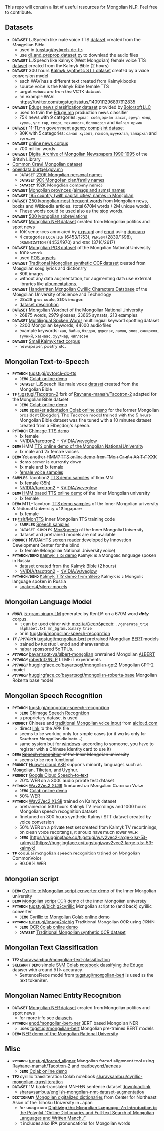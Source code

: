 This repo will contain a list of useful resources for Mongolian NLP. Feel free to contribute.


## Datasets
* ****`DATASET`**** LJSpeech like male voice TTS [dataset](datasets/MBSpeech-1.0-csv.zip) created from the Mongolian Bible
  * used in [tugstugi/pytorch-dc-tts](https://github.com/tugstugi/pytorch-dc-tts)
  * use [dl_and_preprop_dataset.py](https://github.com/tugstugi/pytorch-dc-tts/blob/master/dl_and_preprop_dataset.py) to download the audio files
* ****`DATASET`**** LJSpeech like Kalmyk (West Mongolian) female voice TTS [dataset](https://drive.google.com/uc?id=12JbPAwNeH-qRD1Lz1JfY6Rc2jetPddbG) created from the Kalmyk Bible (2 hours)
* ****`DATASET`**** 300 hours [Kalmyk synthetic STT dataset](https://www.dropbox.com/s/thog6q63w53ub99/kalmyk_synthetic_stt_dataset_v2.tar.gz) created by a voice conversion model
  * each WAV has a different text created from Kalmyk books
  * source voice is the Kalmyk Bible female TTS
  * target voices are from the VCTK dataset
  * an example WAV: https://twitter.com/tugstugi/status/1409111296897912835
* ****`DATASET`**** [Eduge news classification dataset](datasets/eduge.csv.gz) provided by [Bolorsoft LLC](https://bolorsoft.com/)
  * used to train the [Eduge.mn](http://eduge.mn/) production news classifier
  * 75K news with 9 categories: `урлаг соёл`, `эдийн засаг`, `эрүүл мэнд`, `хууль`, `улс төр`,
`спорт`, `технологи`, `боловсрол` and `байгал орчин`
* ****`DATASET`**** [11-11.mn government agency complaint dataset](https://www.kaggle.com/enqush/mongolian-government-agency-1111mn-dataset/home)
  * 80K with 5 categories: `санал хүсэлт`, `гомдол`, `шүүмжлэл`, `талархал` and `өргөдөл`
* ****`DATASET`**** [online news corpus](https://yadi.sk/d/z5e3MVnKvFvF6w?fbclid=IwAR2wRJ4fRRMSDI8rhbNLdU2n_RiK08hU2rKwXwI7rc6JN2YNTeTna8xOOlg)
  * 700 million words
* ****`DATASET`**** [Digital Archive of Mongolian Newspapers 1990-1995](https://eap.bl.uk/collection/EAP010-1?f%5B0%5D=ss_simplified_type%3AFile) of the British Library
* [Common Crawl Mongolian dataset](http://data.statmt.org/cc-100/)
* [opendata.burtgel.gov.mn](http://opendata.burtgel.gov.mn)
  * ****`DATASET`**** [220K Mongolian personal names](datasets/mongolian_personal_names.csv.gz)
  * ****`DATASET`**** [90K Mongolian clan/family names](datasets/mongolian_clan_names.csv.gz)
  * ****`DATASET`**** [192K Mongolian company names](datasets/mongolian_company_names.csv.gz)
* ****`DATASET`**** [Mongolian provinces (aimags and sums) names](datasets/districts.csv)
* ****`DATASET`**** [195 country (with capital cities) names in Mongolian](datasets/countries.csv)
* ****`DATASET`**** [250 Mongolian most frequent words](datasets/most_frequent_words.csv) from Mongolian news, books and Wikipedia articles. (total 670M words / 2M unique words).
  * These words could be used also as the stop words.
* ****`DATASET`**** [500 Mongolian abbreviations](datasets/mongolian_abbreviations.csv)
* ****`DATASET`**** [Mongolian NER dataset](datasets/NER_v1.0.json.gz) created from Mongolian politics and sport news
  * 10K sentences annotated by [tugstugi](https://github.com/tugstugi) and [enod](https://github.com/enod) using [doccano](https://github.com/chakki-works/doccano)
  * 4 categories `LOCATION` (6453/1753), `PERSON` (2839/1698), `ORGANIZATION` (4453/1970) and `MISC` (3716/2617)
* ****`DATASET`**** [Mongolian POS dataset](http://www.panl10n.net/center-for-research-on-language-processing-crlp-national-university-of-mongolia-mongolia/) of the Mongolian National University
  * 100k words
  * used [POS tagsets](https://www.aclweb.org/anthology/W09-3415)
* ****`DATASET`**** [Traditional Mongolian synthetic OCR dataset](https://drive.google.com/file/d/1s9t22tRI22uolUv1bv023xj-x68gu1dp) created from Mongolian song lyrics and dictionary
  * 80K images
  * without any data augmentation, for augmenting data use external libraries like [albumentations](https://github.com/albu/albumentations).
* ****`DATASET`**** [Handwritten Mongolian Cyrillic Characters Database](https://www.kaggle.com/vimpigro/handwritten-mongolian-cyrillic-characters-database/version/1) of the Mongolian University of Science and Technology
  * 28x28 gray scale, 350k images
  * [dataset description](https://www.studocu.com/en/document/mongolian-university-of-science-and-technology/information-technology/other/hmcc-with-erdenechimeg/5451932/view)
* ****`DATASET`**** [Mongolian Wordnet](https://github.com/kbatsuren/monwn) of the Mongolian National University
  * 26875 words, 2979 glosses, 23665 synsets, 213 examples
* ****`DATASET`**** [Multilingual Spoken Words](https://mlcommons.org/en/multilingual-spoken-words/) multilingual keyword spotting dataset
  * 2200 Mongolian keywords, 44000 audio files
  * example keywords: `аав`, `байна`, `бэлдэж`, `дүрслэх`, `ламын`, `олов`, `сонирхож`, `түүний`, `хаанаас`, `хуулиар`, `чиглэсэн`
* ****`DATASET`**** [Small Kalmyk text corpus](https://gitlab.com/Nomin-Ger.Ru/oyrad_corpus)
  * newspaper, poetry etc.

## Mongolian Text-to-Speech
* ****`PYTORCH`**** [tugstugi/pytorch-dc-tts](https://github.com/tugstugi/pytorch-dc-tts)
  * ****`DEMO`**** [Colab online demo](https://colab.research.google.com/github/tugstugi/pytorch-dc-tts/blob/master/notebooks/MongolianTTS.ipynb)
  * ****`DATASET`**** LJSpeech like male voice [dataset](datasets/MBSpeech-1.0-csv.zip) created from the Mongolian Bible
* ****`TF`**** [tugstugi/Tacotron-2](https://github.com/tugstugi/Tacotron-2) fork of [Rayhane-mamah/Tacotron-2](https://github.com/Rayhane-mamah/Tacotron-2) adapted for
the Mongolian Bible dataset
  * ****`DEMO`**** [Colab online demo](https://colab.research.google.com/github/tugstugi/mongolian-nlp/blob/master/misc/Tacotron_MongolianTTS.ipynb)
  * ****`DEMO`**** [speaker adaptation Colab online demo](https://colab.research.google.com/github/tugstugi/mongolian-nlp/blob/master/misc/Tacotron_MongolianTTS_Elbegdorj.ipynb) for the former Mongolian president Elbegdorj. The Tacotron model trained with the 5 hours Mongolian Bible dataset was fine tuned with a 10 minutes dataset created from a Elbegdorj's speech.
* ****`PYTORCH`**** [Chimege TTS demo](https://chimege.mn/tts)
  * 1x female
  * [NVIDIA/tacotron2](https://github.com/NVIDIA/tacotron2/) + [NVIDIA/waveglow](https://github.com/NVIDIA/waveglow)
* ****`DEMO`**** HMM [TTS online demo of the Mongolian National University](http://172.104.34.197/nlp-web-demo/)
  * 1x male and 2x female voices
* ****`DEMO`**** ~~Yet another HMM? [TTS online demo](http://178.128.108.243/tts/) from “Мон Спийч Ай Ти” ХХК~~
  * demo server is currently down
  * 1x male and 1x female
  * [female voice samples](http://nhrcm.gov.mn/%D0%BC%D1%8D%D0%B4%D1%8D%D1%8D/%D0%BD%D2%AF%D0%B1-%D1%8B%D0%BD-%D1%85%D2%AF%D0%BD%D0%B8%D0%B9-%D1%8D%D1%80%D1%85%D0%B8%D0%B9%D0%BD-%D0%BE%D0%BB%D0%BE%D0%BD-%D1%83%D0%BB%D1%81%D1%8B%D0%BD-%D1%81%D1%83%D1%83%D1%80%D1%8C-%D0%B3%D1%8D%D1%80%D1%8D%D1%8D/)
* ****`SAMPLES`**** Tacotron2 [TTS demo samples](https://ikon.mn/n/1j9a) of Ikon.MN
  * 1x female (35h)
  * [NVIDIA/tacotron2](https://github.com/NVIDIA/tacotron2/) + [NVIDIA/waveglow](https://github.com/NVIDIA/waveglow)
* ****`DEMO`**** [HMM based TTS online demo](http://mtts.mglip.com/) of the Inner Mongolian university
  * 1x female
* ****`DEMO`**** MTL-Tacotron [TTS demo samples](https://ttslr.github.io/SPL2020/) of the Inner Mongolian university & National University of Singapore
  * 1x female
* ****`TF`**** [ttslr/MonTTS](https://github.com/ttslr/MonTTS) Inner Mongolian TTS training code
  * ****`SAMPLES`**** [Speech samples](https://github.com/ttslr/MonTTS/tree/main/prediction/mon_inference_fastspeech2)
  * ****`DATASET SAMPLES`**** [MonSpeech](https://github.com/ttslr/MonTTS/tree/main/MonSpeech-samples) of the Inner Mongolia University
  * dataset and pretrained models are not available
* ****`PRODUCT`**** [NVDA/HTS screen reader](https://www.idc-mn.info/english.php) developed by Innovation Development Center for the blind
  * 1x female (Mongolian National University voice)
* ****`PYTORCH/DEMO`**** [Kalmyk TTS demo](https://colab.research.google.com/github/tugstugi/mongolian-nlp/blob/master/misc/Kalmyk_NVidia_Tacotron2_Waveglow.ipynb) Kalmyk is a Mongolic language spoken in Russia
  * [dataset](https://drive.google.com/uc?id=12JbPAwNeH-qRD1Lz1JfY6Rc2jetPddbG) created from the Kalmyk Bible (2 hours)
  * [NVIDIA/tacotron2](https://github.com/NVIDIA/tacotron2/) + [NVIDIA/waveglow](https://github.com/NVIDIA/waveglow)
* ****`PYTORCH/DEMO`**** [Kalmyk TTS demo from Silero](https://colab.research.google.com/github/tugstugi/mongolian-nlp/blob/master/misc/SileroKalmykTTS.ipynb) Kalmyk is a Mongolic language spoken in Russia
  * [snakers4/silero-models](https://github.com/snakers4/silero-models)

## Mongolian Language Model
* ***`MODEL`*** [5-gram binary LM](https://drive.google.com/open?id=1XsNNdLDpJ75GBpw1FAUqZXyqwsb4919x) generated by KenLM on a 670M word ***dirty*** corpus.
  * it can be used either with [mozilla/DeepSpeech](https://github.com/mozilla/DeepSpeech): `./generate_trie alphabet.txt mn_5gram.binary trie`
  * or in [tugstugi/mongolian-speech-recognition](https://github.com/tugstugi/mongolian-speech-recognition)
* ***`TF`*** / ***`PYTORCH`*** [tugstugi/mongolian-bert](https://github.com/tugstugi/mongolian-bert) pretrained Mongolian [BERT](https://arxiv.org/abs/1810.04805) models
  * trained by [tugstugi](https://github.com/tugstugi), [enod](https://github.com/enod) and [sharavsambuu](https://github.com/sharavsambuu)
  * [nabar](https://github.com/nabar) sponsored 5x TPUs.
* ***`PYTORCH`*** [bayartsogt-ya/albert-mongolian](https://github.com/bayartsogt-ya/albert-mongolian) pretrained Mongolian [ALBERT](https://arxiv.org/abs/1909.11942)
* ***`PYTORCH`*** [robertritz/NLP](https://github.com/robertritz/NLP) ULMFiT experiments
* ***`PYTORCH`*** [huggingface.co/bayartsogt/mongolian-gpt2](https://huggingface.co/bayartsogt/mongolian-gpt2) Mongolian GPT-2 model
* ***`PYTORCH`*** [huggingface.co/bayartsogt/mongolian-roberta-base](https://huggingface.co/bayartsogt/mongolian-roberta-base) Mongolian Roberta base model

## Mongolian Speech Recognition
* ****`PYTORCH`**** [tugstugi/mongolian-speech-recognition](https://github.com/tugstugi/mongolian-speech-recognition)
  * ****`DEMO`**** [Chimege Speech Recognition](https://chimege.mn/stt)
  * a proprietary dataset is used
* ****`PRODUCT`**** Chinese and [traditional Mongolian voice input](https://www.aicloud.com/home/product/subpage?key=znsr) from [aicloud.com](https://www.aicloud.com)
  * direct [link](https://hci-app.oss-cn-beijing.aliyuncs.com/aicloud_input/HciCloudInputAndroid.apk) to the APK file
  * seems to be working only for simple cases (or it works only for Southern Mongolian dialects...)
  * same system but for [windows](http://index.mzywfy.org.cn:48080/fanyiju/download.jsp) (according to someone, you have to register with a Chinese identity card to use it)
* ****`DEMO`**** ~~[Speech recognition](http://asr.mglip.com) of the Inner Mongolian university~~
  * seems to be non functional
* ****`PRODUCT`**** [Huawei cloud ASR](https://www.huaweicloud.com/en-us/product/rasr.html) supports minority languages such as Mongolian, Tibetan, and Uyghur.
* ****`PRODUCT`**** [Google Cloud Speech-to-text](https://cloud.google.com/speech-to-text/docs/languages)
  * 20% WER on a 3000 audio private test dataset
* ****`PYTORCH`**** [Wav2Vec2 XLSR](https://ai.facebook.com/blog/wav2vec-20-learning-the-structure-of-speech-from-raw-audio/) finetuned on Mongolian Common Voice
  * ****`DEMO`**** [Colab online demo](https://colab.research.google.com/github/tugstugi/mongolian-nlp/blob/master/misc/Wav2Vec2_XLSR_Mongolian.ipynb)
  * 50% WER
* ****`PYTORCH`**** [Wav2Vec2 XLSR](https://ai.facebook.com/blog/wav2vec-20-learning-the-structure-of-speech-from-raw-audio/) trained on Kalmyk dataset
  * pretrained on 500 hours Kalmyk TV recordings and 1000 hours Mongolian speech recognition dataset
  * finetuned on 300 hours synthetic Kalmyk STT dataset created by voice conversion
  * 50% WER on a private test set created from Kalmyk TV recordnings, on clean voice recordings, it should have much lower WER
  * ****`DEMO`**** [https://huggingface.co/tugstugi/wav2vec2-large-xlsr-53-kalmyk](https://huggingface.co/tugstugi/wav2vec2-large-xlsr-53-kalmyk)
* ****`TF`**** [coqui.ai mongolian speech recognition](https://coqui.ai/mongolian/itml/v0.1.1) trained on Mongolian CommonVoice
  * 90.08% WER

## Mongolian Script
* ****`DEMO`**** [Cyrillic to Mongolian script converter demo](http://trans.mglip.com/EnglishC2T.aspx) of the Inner Mongolian university
* ****`DEMO`**** [Mongolian script OCR demo](http://ocr.mglip.com/OcrDemo) of the Inner Mongolian university
* ****`PYTORCH`**** [tugstugi/bichig2cyrillic](bichig2cyrillic/) Mongolian script to (and back) cyrillic converter
  * ****`DEMO`**** [Cyrillic to Mongolian Colab online demo](https://colab.research.google.com/github/tugstugi/mongolian-nlp/blob/master/bichig2cyrillic/notebooks/Cyrillic2Bichig.ipynb)
* ****`PYTORCH`**** [tugstugi/image2bichig](image2bichig/) Traditional Mongolian OCR using CRNN
  * ****`DEMO`**** [OCR Colab online demo](https://colab.research.google.com/github/tugstugi/mongolian-nlp/blob/master/misc/MongolianScriptOCR.ipynb)
  * ****`DATASET`**** [Traditional Mongolian synthetic OCR dataset](https://drive.google.com/file/d/1s9t22tRI22uolUv1bv023xj-x68gu1dp)

## Mongolian Text Classification
* ****`TF2`**** [sharavsambuu/mongolian-text-classification](https://github.com/sharavsambuu/mongolian-text-classification)
* ****`SKLEARN`**** / ****`DEMO`**** simple [SVM Colab notebook](https://colab.research.google.com/github/tugstugi/mongolian-nlp/blob/master/misc/Eduge_SVM.ipynb) classifying the Eduge dataset with around 91% accuracy.
  * SentencePiece model from [tugstugi/mongolian-bert](https://github.com/tugstugi/mongolian-bert) is used as the text tokenizer.


## Mongolian Named Entity Recognition
* ****`DATASET`**** [Mongolian NER dataset](datasets/NER_v1.0.json.gz) created from Mongolian politics and sport news
  * for more info see [datasets](https://github.com/tugstugi/mongolian-nlp#datasets)
* ****`PYTORCH`**** [enod/mongolian-bert-ner](https://github.com/enod/mongolian-bert-ner) BERT based Mongolian NER
  * uses [tugstugi/mongolian-bert](https://github.com/tugstugi/mongolian-bert) Mongolian pre-trained BERT models
* ****`DEMO`**** [NER demo of the Mongolian National University](http://172.104.34.197/nlp-web-demo/)

## Misc
* ****`PYTORCH`**** [tugstugi/forced_aligner](forced_aligner/) Mongolian forced alignment tool using [Rayhane-mamah/Tacotron-2](https://github.com/Rayhane-mamah/Tacotron-2)
and [readbeyond/aeneas](https://github.com/readbeyond/aeneas)
  * ****`DEMO`**** [Colab online demo](https://colab.research.google.com/github/tugstugi/mongolian-nlp/blob/master/forced_aligner/Forced_Aligner.ipynb)
* ****`TF2`**** cyrillic transliteration Colab notebook [sharavsambuu/cyrillic-mongolian-transliteration](https://colab.research.google.com/drive/10Eq_VvR84oEOBUK5EflvAB35ZcrlQwGm)
* ****`DATASET`**** 1M back-translated MN->EN sentence dataset [download link](https://drive.google.com/file/d/14AtTVgibirSdHYTBFM9G1XPS7DvM5SdE/view)
  * [sharavsambuu/english-mongolian-nmt-dataset-augmentation](https://github.com/sharavsambuu/english-mongolian-nmt-dataset-augmentation)
* ****`DICTIONARY`**** [Mongolian digitalized dictionaries](http://hkuri.cneas.tohoku.ac.jp/project1/ftsdata/list?groupId=14) from Center for Northeast Asian of the Tohoku University in Japan
  * for usage see [Digitizing the Mongolian Language: An Introduction to the Polyglot “Online Dictionaries and Full-text Search of Mongolian Languages and Written Manchu”](https://digitalorientalist.com/2020/10/02/digitizing-the-mongolian-language-an-introduction-to-the-polyglot-online-dictionaries-and-full-text-search-of-mongolian-languages-and-written-manchu/)
  * it includes also IPA pronuncations for Mongolian words
